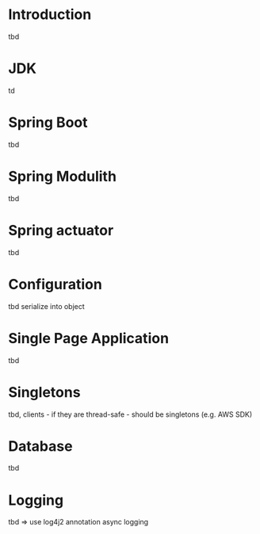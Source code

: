 # Introduction
tbd

# JDK
td
# Spring Boot
tbd
# Spring Modulith
tbd
# Spring actuator
tbd
# Configuration
tbd
serialize  into object

# Single Page Application
tbd

# Singletons
tbd, clients - if they are thread-safe - should be singletons (e.g. AWS SDK)

# Database
tbd
# Logging
tbd
=> use log4j2 annotation
async logging